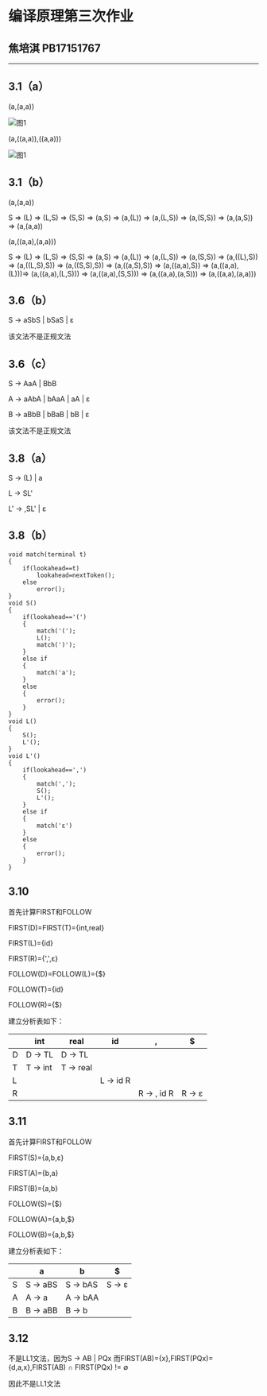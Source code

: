 # 编译原理第三次作业

## 焦培淇  PB17151767

---
## 3.1（a）
(a,(a,a))

![图1](./1.jpg)

(a,((a,a)),((a,a)))

![图1](./2.jpg)
## 3.1（b）
(a,(a,a))

S &rArr; (L) &rArr; (L,S) &rArr; (S,S) &rArr; (a,S) &rArr; (a,(L)) &rArr; (a,(L,S)) &rArr; (a,(S,S)) &rArr; (a,(a,S)) &rArr; (a,(a,a))

(a,((a,a),(a,a)))

S &rArr; (L) &rArr; (L,S) &rArr; (S,S) &rArr; (a,S) &rArr; (a,(L)) &rArr; (a,(L,S)) &rArr; (a,(S,S)) &rArr; (a,((L),S)) &rArr; (a,((L,S),S)) &rArr; (a,((S,S),S)) &rArr; (a,((a,S),S)) &rArr; (a,((a,a),S)) &rArr; (a,((a,a),(L)))&rArr; (a,((a,a),(L,S))) &rArr; (a,((a,a),(S,S))) &rArr; (a,((a,a),(a,S))) &rArr; (a,((a,a),(a,a)))

## 3.6（b）
S &rarr; aSbS | bSaS | &epsilon;

该文法不是正规文法

## 3.6（c）
S &rarr; AaA | BbB 

A &rarr; aAbA | bAaA | aA | &epsilon;

B &rarr; aBbB | bBaB | bB | &epsilon;


该文法不是正规文法

## 3.8（a）
S &rarr; (L) | a

L &rarr; SL'

L' &rarr; ,SL' | &epsilon;

## 3.8（b）
	void match(terminal t)
	{
		if(lookahead==t)
			lookahead=nextToken();
		else
			error();
	}
	void S()
	{
		if(lookahead=='(')
		{
			match('(');
			L();
			match(')');
		}
		else if
		{
			match('a');
		}
		else
		{
			error();
		}
	}
	void L()
	{
		S();
		L'();
	}
	void L'()
	{
		if(lookahead==',')
		{
			match(',');
			S();
			L'();
		}
		else if
		{
			match('ε')
		}
		else
		{
			error();
		}
	}

## 3.10
首先计算FIRST和FOLLOW

FIRST(D)=FIRST(T)={int,real}

FIRST(L)={id}

FIRST(R)={',',&epsilon;}

FOLLOW(D)=FOLLOW(L)={$}

FOLLOW(T)={id}

FOLLOW(R)={$}

建立分析表如下：


| &nbsp; | int          | real          | id | , | $ |
| --- | --- | --- | --- | --- | --- |
| D | D &rarr; TL  | D &rarr; TL   |  &nbsp;  |     &nbsp;      | &nbsp;  |
| T | T &rarr; int | T &rarr; real | &nbsp;   |    &nbsp;       | &nbsp;  |
| L |  &nbsp;      | &nbsp;        | L &rarr; id R |&nbsp; | &nbsp; |
| R |  &nbsp;    |   &nbsp;     |  &nbsp;  | R &rarr; , id R | R &rarr; &epsilon; |

## 3.11
首先计算FIRST和FOLLOW

FIRST(S)={a,b,&epsilon;}

FIRST(A)={b,a}

FIRST(B)={a,b}

FOLLOW(S)={$}

FOLLOW(A)={a,b,$}

FOLLOW(B)={a,b,$}

建立分析表如下：


| &nbsp; | a            | b            | $                  |
| --- | --- | --- | --- | 
| S      | S &rarr; aBS | S &rarr; bAS | S &rarr; &epsilon; |
| A      | A &rarr; a   | A &rarr; bAA | &nbsp;             |
| B      | B &rarr; aBB | B &rarr; b   | &nbsp;             |

## 3.12
不是LL1文法，因为S &rarr; AB | PQx 而FIRST(AB)={x},FIRST(PQx)={d,a,x},FIRST(AB) &cap; FIRST(PQx) != &emptyset;

因此不是LL1文法
